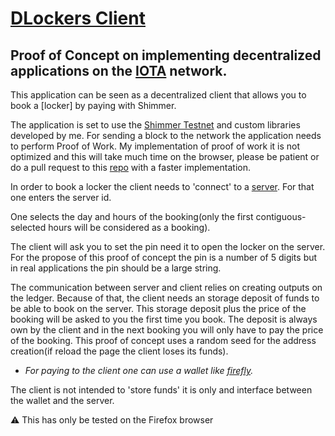 # [DLockers Client](https://eddytheco.github.io/DLockersClient/wasm/)


## Proof of Concept on implementing decentralized applications on the [IOTA](https://www.iota.org/) network.

This application can be seen as a decentralized client that allows you to book a [locker]  by paying with Shimmer.


The application is set to use the [Shimmer Testnet](https://explorer.shimmer.network/testnet/)
and custom libraries developed by me.
For sending a block to the network the application needs to perform Proof of Work.
My implementation of proof of work it is not optimized and this will take much time on the browser, please be patient 
or do a pull request to this [repo](https://github.com/EddyTheCo/Qpow-IOTA) with a faster implementation.

In order to book a locker the client needs to 'connect' to a [server](https://eddytheco.github.io/DLockersClient/wasm/).
For that one enters the server id. 

One selects the day and hours of the booking(only the first contiguous-selected hours will be considered as a booking).

The client will ask you to set the pin need it to open the locker on the server.
For the propose of this proof of concept  the  pin is a number of 5 digits but in real applications the pin should be a
large string.
  

The communication between server and client relies on creating outputs on the ledger.
Because of that, the client needs an storage deposit of funds to be able to book on the server.
This storage deposit plus the price of the booking will be asked to you the first time you book.
The deposit is always own by the client and in the next booking you will only have to pay the price of the booking.
This proof of concept uses a random seed for the address creation(if reload the page the client loses its funds).
* *For paying to the client one can use a wallet like [firefly](https://firefly.iota.org/).*

The client is not intended to 'store funds' it is only and interface between the wallet and the server.

:warning: This has only be tested on the Firefox browser
